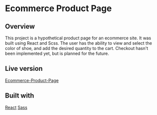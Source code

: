 # Ecommerce Product Page

## Overview

This project is a hypothetical product page for an ecommerce site. It was built using React and Scss. The user has the ability to view and select the color of shoe, and add the desired quantity to the cart. Checkout hasn't been implemented yet, but is planned for the future.

## Live version

[Ecommerce-Product-Page](https://12kentos-ecommerce-product-page-main.netlify.app/)

## Built with

[React](https://react.dev/)
[Sass](https://sass-lang.com/)
